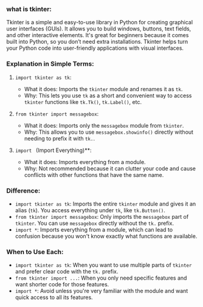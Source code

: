 


### what is tkinter:

Tkinter is a simple and easy-to-use library in Python for creating graphical user interfaces (GUIs). It allows you to build windows, buttons, text fields, and other interactive elements. It's great for beginners because it comes built into Python, so you don’t need extra installations. Tkinter helps turn your Python code into user-friendly applications with visual interfaces.


### Explanation in Simple Terms:

1. `import tkinter as tk`:
   - What it does: Imports the `tkinter` module and renames it as `tk`.
   - Why: This lets you use `tk` as a short and convenient way to access `tkinter` functions like `tk.Tk()`, `tk.Label()`, etc.

2. `from tkinter import messagebox`:
   - What it does: Imports only the `messagebox` module from `tkinter`.
   - Why: This allows you to use `messagebox.showinfo()` directly without needing to prefix it with `tk.`.

3. `import ` (Import Everything)**:
   - What it does: Imports everything from a module.
   - Why: Not recommended because it can clutter your code and cause conflicts with other functions that have the same name.

### Difference:
- `import tkinter as tk`: Imports the entire `tkinter` module and gives it an alias (`tk`). You access everything under `tk`, like `tk.Button()`.
- `from tkinter import messagebox`: Only imports the `messagebox` part of `tkinter`. You can use `messagebox` directly without the `tk.` prefix.
- `import *`: Imports everything from a module, which can lead to confusion because you won't know exactly what functions are available.

### When to Use Each:
- `import tkinter as tk`: When you want to use multiple parts of `tkinter` and prefer clear code with the `tk.` prefix.
- `from tkinter import ...`: When you only need specific features and want shorter code for those features.
- `import *`: Avoid unless you're very familiar with the module and want quick access to all its features.